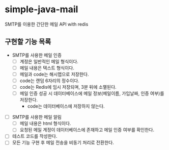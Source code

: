 # simple-java-mail
SMTP를 이용한 간단한 메일 API with redis

## 구현할 기능 목록
- SMTP를 사용한 메일 인증
  - [ ] 계정은 일반적인 메일 형식이다.
  - [ ] 메일 내용은 텍스트 형식이다.
  - [ ] 메일과 code는 해시맵으로 저장한다.
  - [ ] code는 랜덤 6자리의 정수이다.
  - [ ] code는 Redis에 임시 저장되며, 3분 뒤에 소멸된다.
  - [ ] 메일 인증 성공 시 데이터베이스에 메일 정보(메일이름, 가입날짜, 인증 여부)를 저장한다.
      - code는 데이터베이스에 저장하지 않는다.
- [ ] SMTP를 사용한 메일 알림
   - [ ] 메일 내용은 html 형식이다.
   - [ ] 요청된 메일 계정이 데이터베이스에 존재하고 메일 인증 여부를 확인한다.
- [ ] 테스트 코드를 작성한다.
- [ ] 모든 기능 구현 후 메일 전송을 비동기 처리로 전환한다.
